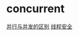# concurrent

[并行与并发的区别](http://note.youdao.com/noteshare?id=07f1542ba53ff20ccf6e036a1a8a52d1) [线程安全](http://note.youdao.com/noteshare?id=6f65c98d2421430a5faa8e129ee77cb7)

